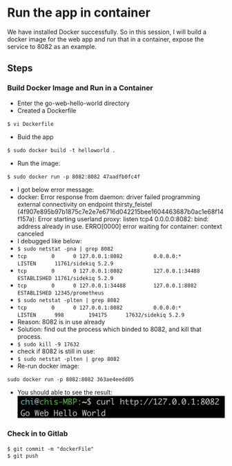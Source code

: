 # Run the app in container
We have installed Docker successfully. So in this session, I will build a docker image for the web app and run that in a container, expose the service to 8082 as an example.
## Steps
### Build Docker Image and Run in a Container
- Enter the go-web-hello-world directory
- Created a Dockerfile
```
$ vi Dockerfile 
```
- Buid the app
```
$ sudo docker build -t helloworld .
```
- Run the image:
```
$ sudo docker run -p 8082:8082 47aadfb0fc4f
```
 - I got below error message:
 - docker: Error response from daemon: driver failed programming external connectivity on endpoint thirsty_feistel (4f907e895b97b1875c7e2e7e6716d042215bee1604463687b0ac1e68f14f157a): Error starting userland proxy: listen tcp4 0.0.0.0:8082: bind: address already in use.
ERRO[0000] error waiting for container: context canceled 
 - I debugged like below:
 - ``` $ sudo netstat -pna | grep 8082 ```
 - ``` tcp        0      0 127.0.0.1:8082          0.0.0.0:*               LISTEN      11761/sidekiq 5.2.9 ```
 - ``` tcp        0      0 127.0.0.1:8082          127.0.0.1:34488         ESTABLISHED 11761/sidekiq 5.2.9 ```
 - ``` tcp        0      0 127.0.0.1:34488         127.0.0.1:8082          ESTABLISHED 12345/prometheus ```
 - ``` $ sudo netstat -plten | grep 8082 ```
 - ``` tcp        0      0 127.0.0.1:8082          0.0.0.0:*               LISTEN      998        194175      17632/sidekiq 5.2.9 ```
 - Reason: 8082 is in use already
 - Solution: find out the process which binded to 8082, and kill that process.
 - ``` $ sudo kill -9 17632 ```
 - check if 8082 is still in use:
 - ``` $ sudo netstat -plten | grep 8082 ```
- Re-run docker image:
```
sudo docker run -p 8082:8082 363ae4eedd05
```
- You should able to see the result:
![re](../images/re.png)

### Check in to Gitlab
```
$ git commit -m "dockerFile"
$ git push
```

